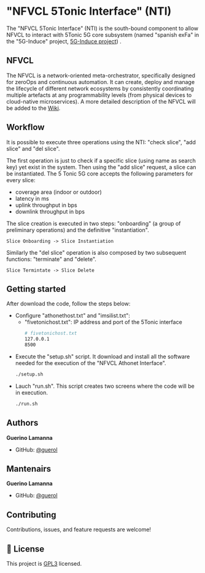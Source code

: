 # "NFVCL 5Tonic Interface" (NTI)
The "NFVCL 5Tonic Interface" (NTI) is the south-bound component to allow NFVCL to interact with 5Tonic 5G core subsystem (named "spanish exFa" in the "5G-Induce" project, [5G-Induce project](https://www.5g-induce.eu/)) .

## NFVCL
The NFVCL is a network-oriented meta-orchestrator, specifically designed for zeroOps and continuous automation. 
It can create, deploy and manage the lifecycle of different network ecosystems by consistently coordinating multiple 
artefacts at any programmability levels (from physical devices to cloud-native microservices).
A more detailed description of the NFVCL will be added to the [Wiki](https://nfvcl-ng.readthedocs.io/en/latest/index.html).


## Workflow
It is possible to execute three operations using the NTI: 
"check slice", "add slice" and "del slice".

The first operation is just to check if a specific slice (using name as search key) yet exist in the system.
Then using the "add slice" request, a slice can be instantiated. 
The 5 Tonic 5G core accepts the following parameters for every slice:
- coverage area (indoor or outdoor)
- latency in ms 
- uplink throughput in bps
- downlink throughput in bps
  
The slice creation is executed in two steps: "onboarding" (a group of preliminary operations) and the definitive "instantiation".
```
Slice Onboarding -> Slice Instantiation
```

Similarly the "del slice" operation is also composed by two subsequent functions: "terminate" and "delete".
```
Slice Termintate -> Slice Delete
```


## Getting started
After download the code, follow the steps below:
- Configure "athonethost.txt" and "imsilist.txt":
  - "fivetonichost.txt": IP address and port of the 5Tonic interface
    ``` bash
    # fivetonichost.txt
    127.0.0.1
    8500
    ```
- Execute the "setup.sh" script. It download and install all the software needed for the execution of the "NFVCL Athonet Interface".
  ``` bash
  ./setup.sh
  ```
- Lauch "run.sh". This script creates two screens where the code will be in execution.
  ``` bash
  ./run.sh
  ```



## Authors
**Guerino Lamanna**

- GitHub: [@guerol](https://github.com/guerol)

## Mantenairs
**Guerino Lamanna**

- GitHub: [@guerol](https://github.com/guerol)

## Contributing

Contributions, issues, and feature requests are welcome!

## 📝 License

This project is [GPL3](./LICENSE) licensed.
